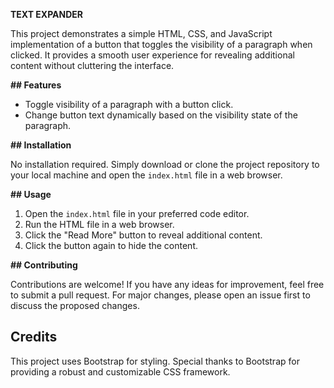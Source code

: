 **TEXT EXPANDER**

This project demonstrates a simple HTML, CSS, and JavaScript implementation of a button that toggles the visibility of a paragraph when clicked. It provides a smooth user experience for revealing additional content without cluttering the interface.

**## Features**

- Toggle visibility of a paragraph with a button click.
- Change button text dynamically based on the visibility state of the paragraph.

**## Installation**

No installation required. Simply download or clone the project repository to your local machine and open the `index.html` file in a web browser.

**## Usage**

1. Open the `index.html` file in your preferred code editor.
2. Run the HTML file in a web browser.
3. Click the "Read More" button to reveal additional content.
4. Click the button again to hide the content.

**## Contributing**

Contributions are welcome! If you have any ideas for improvement, feel free to submit a pull request. For major changes, please open an issue first to discuss the proposed changes.

## Credits

This project uses Bootstrap for styling. Special thanks to Bootstrap for providing a robust and customizable CSS framework.
